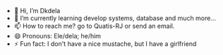 - 👋 Hi, I’m Dkdela
- 🌱 I’m currently learning develop systems, database and much more...
- 📫 How to reach me? go to Quatis-RJ or send an email.
- 😄 Pronouns: Ele/dela; he/him
- ⚡ Fun fact: I don't have a nice mustache, but I have a girlfriend

<!---
P4gli/P4gli is a ✨ special ✨ repository because its `README.md` (this file) appears on your GitHub profile.
You can click the Preview link to take a look at your changes.
--->
